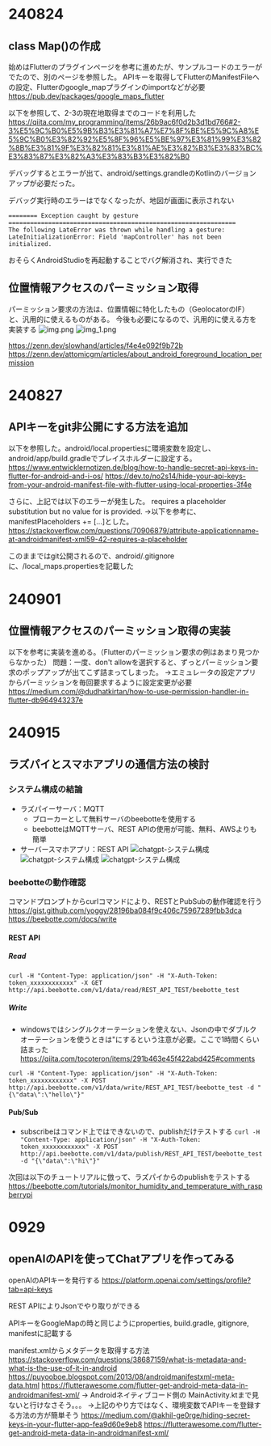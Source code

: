 # 240824
## class Map()の作成
始めはFlutterのプラグインページを参考に進めたが、サンプルコードのエラーがでたので、別のページを参照した。
APIキーを取得してFlutterのManifestFileへの設定、Flutterのgoogle_mapプラグインのimportなどが必要
https://pub.dev/packages/google_maps_flutter

以下を参照して、2-3の現在地取得までのコードを利用した
https://qiita.com/my_programming/items/26b9ac6f0d2b3d1bd766#2-3%E5%9C%B0%E5%9B%B3%E3%81%A7%E7%8F%BE%E5%9C%A8%E5%9C%B0%E3%82%92%E5%8F%96%E5%BE%97%E3%81%99%E3%82%8B%E3%81%9F%E3%82%81%E3%81%AE%E3%82%B3%E3%83%BC%E3%83%87%E3%82%A3%E3%83%B3%E3%82%B0

デバッグするとエラーが出て、android/settings.grandleのKotlinのバージョンアップが必要だった。

デバッグ実行時のエラーはでなくなったが、地図が画面に表示されない

```error
======== Exception caught by gesture ===============================================================
The following LateError was thrown while handling a gesture:
LateInitializationError: Field 'mapController' has not been initialized.
```
おそらくAndroidStudioを再起動することでバグ解消され、実行できた

## 位置情報アクセスのパーミッション取得
パーミッション要求の方法は、位置情報に特化したもの（GeolocatorのIF）と、汎用的に使えるものがある。
今後も必要になるので、汎用的に使える方を実装する
![img.png](img.png)
![img_1.png](img_1.png)

https://zenn.dev/slowhand/articles/f4e4e092f9b72b
https://zenn.dev/attomicgm/articles/about_android_foreground_location_permission

# 240827
## APIキーをgit非公開にする方法を追加
以下を参照した。android/local.propertiesに環境変数を設定し、android/app/build.gradleでプレイスホルダーに設定する。
https://www.entwicklernotizen.de/blog/how-to-handle-secret-api-keys-in-flutter-for-android-and-i-os/
https://dev.to/no2s14/hide-your-api-keys-from-your-android-manifest-file-with-flutter-using-local-properties-3f4e

さらに、上記では以下のエラーが発生した。
requires a placeholder substitution but no value for <applicationName> is provided.
→以下を参考に、manifestPlaceholders += [...]とした。
https://stackoverflow.com/questions/70906879/attribute-applicationname-at-androidmanifest-xml59-42-requires-a-placeholder

このままではgit公開されるので、android/.gitignoreに、/local_maps.propertiesを記載した

# 240901
## 位置情報アクセスのパーミッション取得の実装
以下を参考に実装を進める。（Flutterのパーミッション要求の例はあまり見つからなかった）
問題：一度、don't allowを選択すると、ずっとパーミッション要求のポップアップが出てこず詰まってしまった。
→エミュレータの設定アプリからパーミッションを毎回要求するように設定変更が必要
https://medium.com/@dudhatkirtan/how-to-use-permission-handler-in-flutter-db964943237e

# 240915
## ラズパイとスマホアプリの通信方法の検討
### システム構成の結論
  * ラズパイーサーバ：MQTT
    * ブローカーとして無料サーバのbeebotteを使用する
    * beebotteはMQTTサーバ、REST APIの使用が可能、無料、AWSよりも簡単
  * サーバースマホアプリ：REST API
  ![chatgpt-システム構成](image.png)
  ![chatgpt-システム構成](image-1.png)
  ![chatgpt-システム構成](image-2.png)

### beebotteの動作確認
コマンドプロンプトからcurlコマンドにより、RESTとPubSubの動作確認を行う
https://gist.github.com/yoggy/28196ba084f9c406c75967289fbb3dca
https://beebotte.com/docs/write

#### REST API
##### Read
```curl -H "Content-Type: application/json" -H "X-Auth-Token: token_xxxxxxxxxxxx" -X GET http://api.beebotte.com/v1/data/read/REST_API_TEST/beebotte_test```

##### Write
* windowsではシングルクオーテーションを使えない、Jsonの中でダブルクオーテーションを使うときは\"にするという注意が必要。ここで1時間くらい詰まった
https://qiita.com/tocoteron/items/291b463e45f422abd425#comments

```curl -H "Content-Type: application/json" -H "X-Auth-Token: token_xxxxxxxxxxxx" -X POST http://api.beebotte.com/v1/data/write/REST_API_TEST/beebotte_test -d "{\"data\":\"hello\"}"```


#### Pub/Sub
* subscribeはコマンド上ではできないので、publishだけテストする
```curl -H "Content-Type: application/json" -H "X-Auth-Token: token_xxxxxxxxxxxx" -X POST http://api.beebotte.com/v1/data/publish/REST_API_TEST/beebotte_test -d "{\"data\":\"hi\"}"```


次回は以下のチュートリアルに倣って、ラズパイからのpublishをテストする
https://beebotte.com/tutorials/monitor_humidity_and_temperature_with_raspberrypi

# 0929
## openAIのAPIを使ってChatアプリを作ってみる
openAIのAPIキーを発行する
https://platform.openai.com/settings/profile?tab=api-keys

REST APIによりJsonでやり取りができる

APIキーをGoogleMapの時と同じようにproperties, build.gradle, gitignore, manifestに記載する

manifest.xmlからメタデータを取得する方法
https://stackoverflow.com/questions/38687159/what-is-metadata-and-what-is-the-use-of-it-in-android
https://puyooboe.blogspot.com/2013/08/androidmanifestxml-meta-data.html
https://flutterawesome.com/flutter-get-android-meta-data-in-androidmanifest-xml/
→ Androidネイティブコード側の MainActivity.ktまで見ないと行けなさそう。。。
→上記のやり方ではなく、環境変数でAPIキーを登録する方法の方が簡単そう
https://medium.com/@akhil-ge0rge/hiding-secret-keys-in-your-flutter-app-fea9d60e9eb8
https://flutterawesome.com/flutter-get-android-meta-data-in-androidmanifest-xml/



